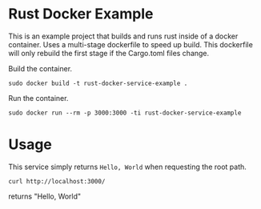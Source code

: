 Rust Docker Example
===================

This is an example project that builds and runs rust inside of a docker container.
Uses a multi-stage dockerfile to speed up build. This dockerfile will only
rebuild the first stage if the Cargo.toml files change.

Build the container.

```
sudo docker build -t rust-docker-service-example .
```

Run the container.

```
sudo docker run --rm -p 3000:3000 -ti rust-docker-service-example
```

# Usage

This service simply returns `Hello, World` when requesting the root path.

```
curl http://localhost:3000/
```

returns "Hello, World"
